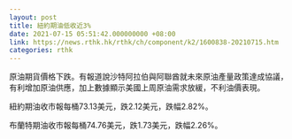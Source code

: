 ```yaml
---
layout: post
title: 紐約期油低收近3%
date: 2021-07-15 05:51:42.000000000 +08:00
link: https://news.rthk.hk/rthk/ch/component/k2/1600838-20210715.htm
categories: rthk
---
```


原油期貨價格下跌。有報道說沙特阿拉伯與阿聯酋就未來原油產量政策達成協議，有利增加原油供應，加上數據顯示美國上周原油需求放緩，不利油價表現。

紐約期油收市報每桶73.13美元，跌2.12美元，跌幅2.82%。

布蘭特期油收市報每桶74.76美元，跌1.73美元，跌幅2.26%。

